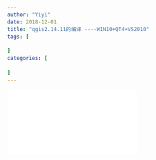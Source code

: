```yaml
---
author: "Yiyi"
date: 2018-12-01
title: "qgis2.14.11的编译 ----WIN10+QT4+VS2010"
tags: [
 
]
categories: [

]
---
```


![qgis2.14.11的编译 ----WIN10+QT4+VS2010](/docs/GIS11.pdf)
